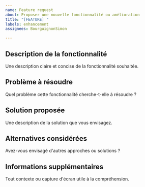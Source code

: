 ```yaml
---
name: Feature request
about: Proposer une nouvelle fonctionnalité ou amélioration
title: "[FEATURE] "
labels: enhancement
assignees: BourguignonSimon

---
```


## Description de la fonctionnalité
Une description claire et concise de la fonctionnalité souhaitée.

## Problème à résoudre
Quel problème cette fonctionnalité cherche-t-elle à résoudre ?

## Solution proposée
Une description de la solution que vous envisagez.

## Alternatives considérées
Avez-vous envisagé d'autres approches ou solutions ?

## Informations supplémentaires
Tout contexte ou capture d'écran utile à la compréhension.